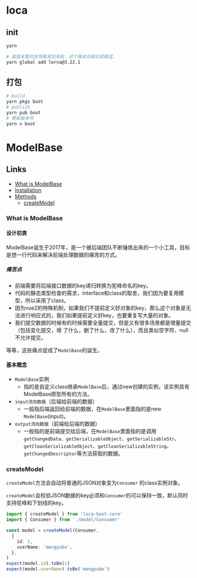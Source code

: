 # loca

## init

```bash
yarn

# 高版本暂时会导致发包失败，这个版本目前比较稳定。
yarn global add lerna@3.22.1
```

## 打包

```bash
# build
yarn pkgs boot
# publish
yarn pub boot
# 更新版本号
yarn v boot 
```

# ModelBase

## Links

- [What is ModelBase](#what-is-model-base)
- [Installation](#installation)
- [Methods](#methods)
    - [createModel](#createModel)

### What is ModelBase
#### 设计初衷
ModelBase诞生于2017年，是一个被后端团队不断锤炼出来的一个小工具，目标是想一行代码来解决前端处理数据的痛苦的方式。
##### 痛苦点
- 前端需要将后端接口数据的key递归转换为驼峰命名的key。
- 代码的静态类型检查的需求，interface和class的取舍，我们因为要复用模型，所以采用了class。
- 因为vue2的特殊机制，如果我们不提前定义好对象的key，那么这个对象是无法进行响应式的，我们如果提前定义好key，也要重复写大量的对象。
- 我们提交数据的时候有的时候需要全量提交，但是又有很多场景都是增量提交（包括变化提交，增 了什么，删了什么，改了什么），而且类似空字符、null不允许提交。

等等，这些痛点促成了`ModelBase`的诞生。

#### 基本概念

- `ModelBase`实例
    - 指的是自定义class继承`ModelBase`后，通过new创建的实例，该实例具有ModelBase原型所有的方法。
- `input流向数据`（后端给前端的数据）
    - 一般指后端返回给前端的数据，在`ModelBase`里面指的是new `ModelBase`(input)。
- `output流向数据`（前端给后端的数据）
    - 一般指的是前端提交给后端，在`ModelBase`里面指的是调用`getChangedData`、`getSerializableObject`、`getSerializableStr`、
  `getCleanSerializableObject`、`getCleanSerializableString`、`getChangedDescriptor`等方法获取的数据。

### createModel

`createModel`方法会自动将普通的JSON对象变为`Consumer` 的class实例对象。

`createModel`会校验JSON数据的key必须和`Consumer`的可以保持一致，默认同时支持驼峰和下划线的key。

```typescript
import { createModel } from 'loca-boot-core'
import { Consumer } from './model/Consumer'

const model = createModel(Consumer,
  {
    id: 1,
    userName: 'mengyubo',
  },
)
expect(model.id).toBe(1)
expect(model.userName).toBe('mengyubo')
```
